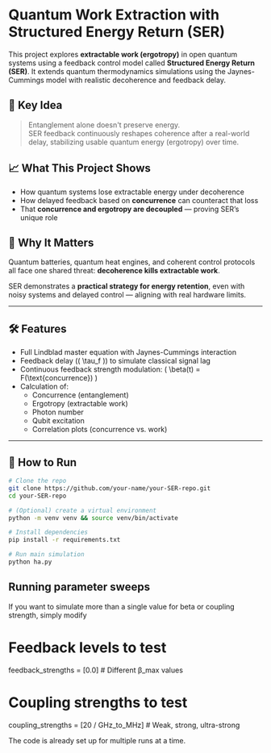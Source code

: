 # Quantum Work Extraction with Structured Energy Return (SER)

This project explores **extractable work (ergotropy)** in open quantum systems using a feedback control model called **Structured Energy Return (SER)**. It extends quantum thermodynamics simulations using the Jaynes-Cummings model with realistic decoherence and feedback delay.

## 🔬 Key Idea

> Entanglement alone doesn't preserve energy.  
> SER feedback continuously reshapes coherence after a real-world delay, stabilizing usable quantum energy (ergotropy) over time.

## 📈 What This Project Shows

- How quantum systems lose extractable energy under decoherence
- How delayed feedback based on **concurrence** can counteract that loss
- That **concurrence and ergotropy are decoupled** — proving SER’s unique role

## 🧠 Why It Matters

Quantum batteries, quantum heat engines, and coherent control protocols all face one shared threat: **decoherence kills extractable work**.

SER demonstrates a **practical strategy for energy retention**, even with noisy systems and delayed control — aligning with real hardware limits.

---

## 🛠️ Features

- Full Lindblad master equation with Jaynes-Cummings interaction
- Feedback delay (\( \tau_f \)) to simulate classical signal lag
- Continuous feedback strength modulation: \( \beta(t) = F(\text{concurrence}) \)
- Calculation of:
  - Concurrence (entanglement)
  - Ergotropy (extractable work)
  - Photon number
  - Qubit excitation
  - Correlation plots (concurrence vs. work)

---

## 🚀 How to Run

```bash
# Clone the repo
git clone https://github.com/your-name/your-SER-repo.git
cd your-SER-repo

# (Optional) create a virtual environment
python -m venv venv && source venv/bin/activate

# Install dependencies
pip install -r requirements.txt

# Run main simulation
python ha.py
```

## Running parameter sweeps

If you want to simulate more than a single value for beta or coupling strength, simply modify

# Feedback levels to test
feedback_strengths = [0.0]  # Different β_max values

# Coupling strengths to test
coupling_strengths = [20 / GHz_to_MHz]  # Weak, strong, ultra-strong

The code is already set up for multiple runs at a time.
